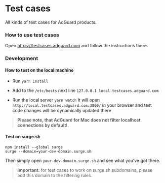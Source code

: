 # Test cases

All kinds of test cases for AdGuard products.

### How to use test cases

Open https://testcases.adguard.com and follow the instructions there.

### Development

#### How to test on the local machine

* Run `yarn install`

* Add to the `/etc/hosts` next line
    `127.0.0.1 local.testcases.adguard.com`

* Run the local server
    `yarn watch`
It will open `http://local.testcases.adguard.com:3000/` in your browser
and test code changes will be dynamically updated there

> **Please note, that AdGuard for Mac does not filter localhost connections by default!**.

#### Test on surge.sh

```
npm install --global surge
surge --domain=your-dev-domain.surge.sh
```

Then simply open `your-dev-domain.surge.sh` and see what you've got there.

> **Important:** for test cases to work on surge.sh subdomains, please add this domain to the filtering rules.